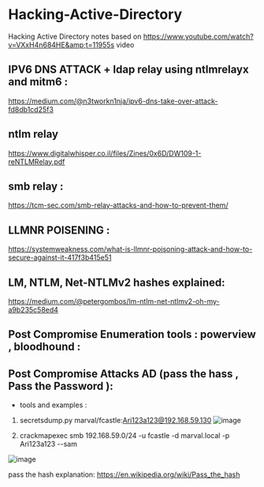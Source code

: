 # Hacking-Active-Directory
Hacking Active Directory  notes based on https://www.youtube.com/watch?v=VXxH4n684HE&amp;t=11955s video


## IPV6 DNS ATTACK + ldap relay using ntlmrelayx and mitm6 :

https://medium.com/@n3tworkn1nja/ipv6-dns-take-over-attack-fd8db1cd25f3

## ntlm relay

https://www.digitalwhisper.co.il/files/Zines/0x6D/DW109-1-reNTLMRelay.pdf

## smb relay :

https://tcm-sec.com/smb-relay-attacks-and-how-to-prevent-them/

## LLMNR POISENING :

https://systemweakness.com/what-is-llmnr-poisoning-attack-and-how-to-secure-against-it-417f3b415e51


## LM, NTLM, Net-NTLMv2 hashes explained:

https://medium.com/@petergombos/lm-ntlm-net-ntlmv2-oh-my-a9b235c58ed4


## Post Compromise Enumeration tools : powerview , bloodhound :


## Post Compromise Attacks AD (pass the hass , Pass the Password ):

- tools and examples :

1. secretsdump.py marval/fcastle:Ari123a123@192.168.59.130
 ![image](https://github.com/ArielElb/Hacking-Active-Directory/assets/94087682/1bc081fe-0c05-4e48-8697-381e2e784916)

2. crackmapexec smb 192.168.59.0/24 -u fcastle -d marval.local -p Ari123a123 --sam

![image](https://github.com/ArielElb/Hacking-Active-Directory/assets/94087682/d82819ee-059e-4f47-8a42-ef9df98192f2)

pass the hash explanation: https://en.wikipedia.org/wiki/Pass_the_hash





